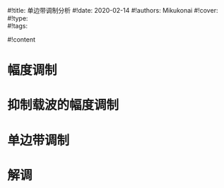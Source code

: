 #!title:    单边带调制分析
#!date:     2020-02-14
#!authors:  Mikukonai
#!cover:    
#!type:     
#!tags:     

#!content

# 幅度调制

# 抑制载波的幅度调制

# 单边带调制

# 解调


